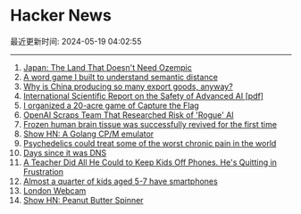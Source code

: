 # Hacker News

最近更新时间: 2024-05-19 04:02:55

--- 
1. [Japan: The Land That Doesn't Need Ozempic](https://time.com/6974579/japan-food-culture-low-obesity/) 
2. [A word game I built to understand semantic distance](https://celestineplawrence.itch.io/guess-the-word) 
3. [Why is China producing so many export goods, anyway?](https://www.noahpinion.blog/p/why-is-china-producing-so-many-export) 
4. [International Scientific Report on the Safety of Advanced AI [pdf]](https://assets.publishing.service.gov.uk/media/66474eab4f29e1d07fadca3d/international_scientific_report_on_the_safety_of_advanced_ai_interim_report.pdf) 
5. [I organized a 20-acre game of Capture the Flag](https://www.ntnbr.com/61/) 
6. [OpenAI Scraps Team That Researched Risk of 'Rogue' AI](https://www.businessinsider.com/openai-ends-superalignment-team-manage-ai-risks-2024-5) 
7. [Frozen human brain tissue was successfully revived for the first time](https://bgr.com/science/frozen-human-brain-tissue-was-successfully-revived-for-the-first-time/) 
8. [Show HN: A Golang CP/M emulator](https://github.com/skx/cpmulator) 
9. [Psychedelics could treat some of the worst chronic pain in the world](https://www.vox.com/future-perfect/2024/5/15/24156372/psychedelics-chronic-pain-cluster-headache-medicine-lsd-psilocybin) 
10. [Days since it was DNS](https://dayssince.itwasdns.net/) 
11. [A Teacher Did All He Could to Keep Kids Off Phones. He's Quitting in Frustration](https://www.msn.com/en-us/money/careers/a-teacher-did-all-he-could-to-keep-kids-off-phones-he-s-quitting-in-frustration/ar-BB1mCJ5q) 
12. [Almost a quarter of kids aged 5-7 have smartphones](https://www.bbc.com/news/technology-68838029) 
13. [London Webcam](https://londonwebcam.co.uk/) 
14. [Show HN: Peanut Butter Spinner](https://cdaringe.com/peanut-butter-spinner/) 
